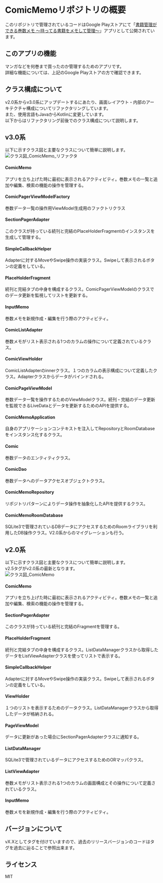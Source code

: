 # ComicMemoリポジトリの概要
このリポジトリで管理されているコードはGoogle Playストアにて「[書籍管理ができる巻数メモ ～持ってる書籍をメモして管理～](https://play.google.com/store/apps/details?id=com.highcom.comicmemo&hl=ja)」アプリとして公開されています。

## このアプリの機能
マンガなどを何巻まで買ったのか管理するためのアプリです。  
詳細な機能については、上記のGoogle Playストアの方で確認できます。

## クラス構成について
v2.0系からv3.0系にアップデートするにあたり、画面レイアウト・内部のアーキテクチャ構成についてリファクタリングしています。  
また、使用言語もJavaからKotlinに変更しています。  
以下からはリファクタリング前後でのクラス構成について説明します。  

## v3.0系
以下に示すクラス図と主要なクラスについて簡単に説明します。  
![クラス図_ComicMemo_リファクタ](https://user-images.githubusercontent.com/12059529/202936891-f11154f8-c428-4f33-85db-5772530f4e99.png)
#### ComicMemo
アプリを立ち上げた時に最初に表示されるアクティビティ。巻数メモの一覧と追加や編集、検索の機能の操作を管理する。
#### ComicPagerViewModelFactory
巻数データ一覧の操作用ViewModel生成用のファクトリクラス
#### SectionPagerAdapter
このクラスが持っている続刊と完結のPlaceHolderFragmentのインスタンスを生成して管理する。
#### SimpleCallbackHelper
Adapterに対するMoveやSwipe操作の実装クラス。Swipeして表示されるボタンの定義をしている。
#### PlaceHolderFragment
続刊と完結タブの中身を構成するクラス。ComicPagerViewModelのクラスでのデータ更新を監視してリストを更新する。
#### InputMemo
巻数メモを新規作成・編集を行う際のアクティビティ。
#### ComicListAdapter
巻数メモがリスト表示される1つのカラムの操作について定義されているクラス。
#### ComicViewHolder
ComicListAdapterのinnerクラス。１つのカラムの表示構成について定義したクラス。Adapterクラスからデータがバインドされる。
#### ComicPageViewModel
巻数データ一覧を操作するためのViewModelクラス。続刊・完結のデータ更新を監視できるLiveDataとデータを更新するためのAPIを提供する。
#### ComicMemoApplication
自身のアプリケーションコンテキストを注入してRepositoryとRoomDatabaseをインスタンス化するクラス。
#### Comic
巻数データのエンティティクラス。
#### ComicDao
巻数データへのデータアクセスオブジェクトクラス。
#### ComicMemoRepository
リポジトリパターンによりデータ操作を抽象化したAPIを提供するクラス。
#### ComicMemoRoomDatabase
SQLite3で管理されているDBデータにアクセスするためのRoomライブラリを利用したDB操作クラス。V2.0系からのマイグレーションも行う。

## v2.0系
以下に示すクラス図と主要なクラスについて簡単に説明します。  
v2.5タグがv2.0系の最新となります。  
![クラス図_ComicMemo](https://user-images.githubusercontent.com/12059529/104094381-ee07d580-52d3-11eb-9ae6-e78858e9ee9e.png)
#### ComicMemo
アプリを立ち上げた時に最初に表示されるアクティビティ。巻数メモの一覧と追加や編集、検索の機能の操作を管理する。
#### SectionPagerAdapter
このクラスが持っている続刊と完結のFragmentを管理する。
#### PlaceHolderFragment
続刊と完結タブの中身を構成するクラス。ListDataManagerクラスから取得したデータをListViewAdapterクラスを使ってリストで表示する。
#### SimpleCallbackHelper
Adapterに対するMoveやSwipe操作の実装クラス。Swipeして表示されるボタンの定義をしている。
#### ViewHolder
１つのリストを表示するためのデータクラス。ListDataManagerクラスから取得したデータが格納される。
#### PageViewModel
データに更新があった場合にSectionPagerAdapterクラスに通知する。
#### ListDataManager
SQLite3で管理されているデータにアクセスするためのORマッパクラス。
#### ListViewAdapter
巻数メモがリスト表示される1つのカラムの画面構成とその操作について定義されているクラス。
#### InputMemo
巻数メモを新規作成・編集を行う際のアクティビティ。
## バージョンについて
vX.Xとしてタグを付けていますので、過去のリリースバージョンのコードはタグを過去に辿ることで参照出来ます。
## ライセンス
MIT
